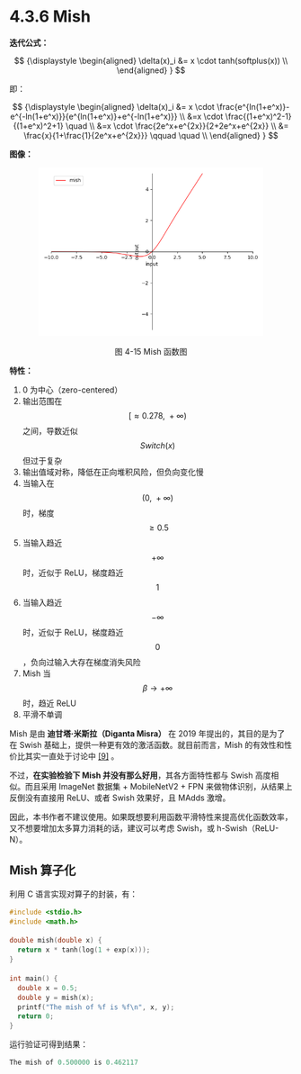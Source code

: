
# 4.3.6 Mish

**迭代公式：**

$$
{\displaystyle 
 \begin{aligned}
   \delta(x)_i &= x \cdot tanh(softplus(x)) \\
 \end{aligned}
}
$$
	
即：

$$
{\displaystyle 
 \begin{aligned}
   \delta(x)_i &= x \cdot \frac{e^{ln(1+e^x)}-e^{-ln(1+e^x)}}{e^{ln(1+e^x)}+e^{-ln(1+e^x)}} \\
               &=x \cdot \frac{(1+e^x)^2-1}{(1+e^x)^2+1} \quad \\
               &=x \cdot \frac{2e^x+e^{2x}}{2+2e^x+e^{2x}} \\
               &= \frac{x}{1+\frac{1}{2e^x+e^{2x}}} \qquad \quad \\
 \end{aligned}
}
$$

**图像：**

<center>
<figure>
   <img  
      width = "400" height = "300"
      src="../../Pictures/Mish.png" alt="">
    <figcaption>
      <p>图 4-15 Mish 函数图</p>
   </figcaption>
</figure>
</center>

**特性：**

1. 0 为中心（zero-centered）
2. 输出范围在 $$[\approx 0.278,\ +\infty)$$ 之间，导数近似 $$Switch(x)$$ 但过于复杂
3. 输出值域对称，降低在正向堆积风险，但负向变化慢
4. 当输入在 $$(0,\ +\infty)$$ 时，梯度 $$\ge 0.5$$ 
5. 当输入趋近 $$+\infty$$ 时，近似于 ReLU，梯度趋近 $$1$$ 
6. 当输入趋近 $$-\infty$$ 时，近似于 ReLU，梯度趋近 $$0$$ ，负向过输入大存在梯度消失风险
7. Mish 当 $$\beta \rightarrow +\infty$$ 时，趋近 ReLU
8. 平滑不单调

Mish 是由 **迪甘塔·米斯拉（Diganta Misra）** 在 2019 年提出的，其目的是为了在 Swish 基础上，提供一种更有效的激活函数。就目前而言，Mish 的有效性和性价比其实一直处于讨论中 [\[9\]][ref] 。

不过，**在实验检验下 Mish 并没有那么好用**，其各方面特性都与 Swish 高度相似。而且采用 ImageNet 数据集 + MobileNetV2 + FPN 来做物体识别，从结果上反倒没有直接用 ReLU、或者 Swish 效果好，且 MAdds 激增。

因此，本书作者不建议使用。如果既想要利用函数平滑特性来提高优化函数效率，又不想要增加太多算力消耗的话，建议可以考虑 Swish，或 h-Swish（ReLU-N）。

## **Mish 算子化**

利用 C 语言实现对算子的封装，有：

```C
#include <stdio.h>
#include <math.h>

double mish(double x) {
  return x * tanh(log(1 + exp(x)));
}

int main() {
  double x = 0.5;
  double y = mish(x);
  printf("The mish of %f is %f\n", x, y);
  return 0;
}
```

运行验证可得到结果：

```C
The mish of 0.500000 is 0.462117
```


[ref]: References_4.md